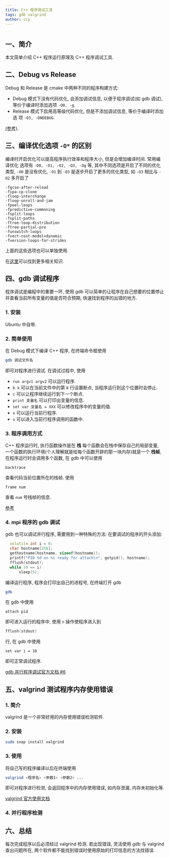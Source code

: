 ```yaml
---
title: C++ 程序调试工具
tags: gdb valgrind
author: ccy
---
```

# 

## 一、简介
本文简单介绍 C++ 程序运行原理及 C++ 程序调试工具.

## 二、Debug vs Release
Debug 和 Release 是 cmake 中两种不同的程序构建方式: 
- Debug 模式下没有代码优化, 会添加调试信息, 以便于程序调试(如 gdb 调试),
    等价于编译时添加选项 `-O0, -g`.
- Release 模式下启用高等级代码优化, 但是不添加调试信息, 等价于编译时添加选
    项 `-O3, -DNDEBUG`.

[(参考)](https://stackoverflow.com/questions/48754619/what-are-cmake-build-type-debug-release-relwithdebinfo-and-minsizerel/48755129).
## 三、编译优化选项 `-O*` 的区别
编译时开启优化可以提高程序执行效率和程序大小, 但是会增加编译时间. 常用编译优化
选项有 `-O0, -O1, -O2, -O3, -Og` 等, 其中不同选项是开启了不同的优化类型, `-O0`
是没有优化, `-O1` 到 `-O3` 是逐步开启了更多的优化类型, 如 `-O3` 相比与 `-O2`
多开启了
```
-fgcse-after-reload
-fipa-cp-clone
-floop-interchange
-floop-unroll-and-jam
-fpeel-loops
-fpredictive-commoning
-fsplit-loops
-fsplit-paths
-ftree-loop-distribution
-ftree-partial-pre
-funswitch-loops
-fvect-cost-model=dynamic
-fversion-loops-for-strides
```
上面的这些选项也可以单独使用.

在[这里](https://gcc.gnu.org/onlinedocs/gcc/Optimize-Options.html)可以找到更多相关知识.

## 四、gdb 调试程序
程序调试是编程中的重要一环, 使用 gdb
可以简单的让程序在自己想要的位置停止并查看当前所有变量的值是否符合预期,
快速找到程序的出错的地方.

### 1. 安装
Ubuntu 中自带.

### 2. 简单使用
在 Debug 模式下编译 C++ 程序, 在终端命令框使用

```bash
gdb 调试文件名
```

即可对程序进行调试. 在调试过程中, 使用 
- `run argv1 argv2` 可以运行程序.
- `b k` 可以在当前文件中的第 $k$ 行设置断点, 当程序运行到这个位置时会停止.
- `c` 可以让程序继续运行到下一个断点.
- `print 变量名` 可以打印出变量的信息.
- `set var 变量名 = XXX` 可以修改程序中的变量的值.
- `n` 可以运行当前行程序.
- `s` 可以进入当前行程序调用的函数中.

### 3. 程序调用方式
C++ 程序运行时, 执行函数操作是在 **栈** 每个函数会在栈中保存自己的局部变量,
一个函数的执行环境(个人理解就是给每个函数开辟的那一块内存)就是一个 **栈帧**, 
在程序运行时会调用多个函数, 在 gdb 中可以使用
```
backtrace
```
查看代码当前位置所在的栈帧. 使用
```
frame num
```
查看 `num` 号栈帧的信息.

[参考](http://c.biancheng.net/view/8282.html)

### 4. mpi 程序的 gdb 调试
gdb 也可以调试并行程序, 需要用到一种特殊的方法: 在要调试的程序的开头添加:
```c++
  volatile int i = 0;
  char hostname[256];
  gethostname(hostname, sizeof(hostname));
  printf("PID %d on %s ready for attach\n", getpid(), hostname);
  fflush(stdout);
  while (0 == i)
      sleep(5);
```
编译运行程序, 程序会打印出自己的进程号, 在终端打开 gdb

```bash
gdb
```
在 gdb 中使用 
```
attach pid 
```
即可进入运行的程序中, 使用 `n` 操作使程序进入到 
```c++
fflush(stdout)
```
行, 在 gdb 中使用
```
set var i = 10
```
即可正常调试程序.

[gdb 并行程序调试官方文档 #6 ](https://www.open-mpi.org/faq/?category=debugging#parallel-debuggers)

## 五、valgrind 测试程序内存使用错误
### 1. 简介
valgrind 是一个非常好用的内存使用错误检测软件.
### 2. 安装
```bash
sudo snap install valgrind
```
### 3. 使用
将自己写的程序编译以后在终端使用
```bash
valgrind <程序名> <参数1> <参数2> ...
```
即可对程序进行检测, 会返回程序中的内存使用错误, 如内存泄漏, 内存未初始化等.

[valgrind 官方使用文档](https://valgrind.org/docs/manual/mc-manual.html#mc-manual.mpiwrap)
### 4. 并行程序检测

## 六、总结
每次完成程序以后必须经过 valgrind 检测. 若出现错误, 灵活使用 gdb 与 valgrind
查出问题所在, 两个软件都不能找到错误时使用原始的打印信息的方法找错误.




